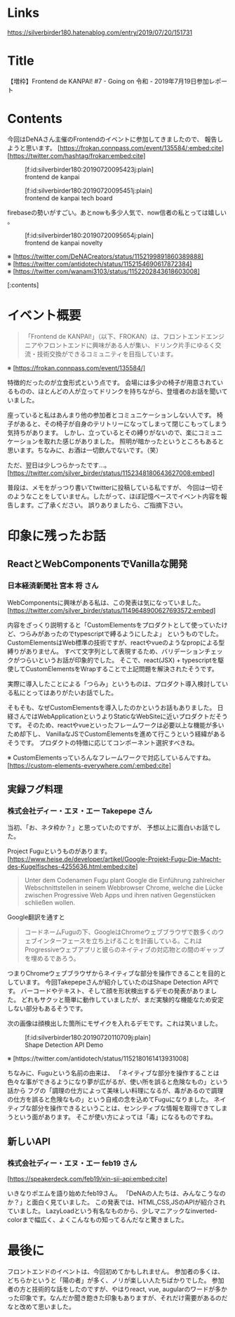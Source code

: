# Links
https://silverbirder180.hatenablog.com/entry/2019/07/20/151731

# Title
【増枠】Frontend de KANPAI! #7 - Going on 令和 - 2019年7月19日参加レポート

# Contents
今回はDeNAさん主催のFrontendのイベントに参加してきましたので、
報告しようと思います。
[https://frokan.connpass.com/event/135584/:embed:cite]
[https://twitter.com/hashtag/frokan:embed:cite]

<figure class="figure-image figure-image-fotolife" title="frontend de kanpai">[f:id:silverbirder180:20190720095423j:plain]<figcaption>frontend de kanpai
</figcaption></figure>
<figure class="figure-image figure-image-fotolife" title="frontend de kanpai tech board">[f:id:silverbirder180:20190720095451j:plain]<figcaption>frontend de kanpai tech board</figcaption></figure>
firebaseの勢いがすごい。あとnowも多少人気で、now信者の私とっては嬉しい 。
<figure class="figure-image figure-image-fotolife" title="frontend de kanpai novelty">[f:id:silverbirder180:20190720095654j:plain]<figcaption>frontend de kanpai novelty</figcaption></figure> 

※ [https://twitter.com/DeNACreators/status/1152199891860389888]  
※ [https://twitter.com/antidotech/status/1152154690617872384]  
※ [https://twitter.com/wanami3103/status/1152202843618603008]  

[:contents]

# イベント概要
> 「Frontend de KANPAI!」（以下、FROKAN）は、フロントエンドエンジニアやフロントエンドに興味がある人が集い、ドリンク片手にゆるく交流・技術交換ができるコミュニティを目指しています。

※ [https://frokan.connpass.com/event/135584/]

特徴的だったのが立食形式という点です。
会場には多少の椅子が用意されているものの、ほとんどの人が立ってドリンクを持ちながら、登壇者のお話を聞いていました。

座っていると私はあんまり他の参加者とコミュニケーションしない人です。
椅子があると、その椅子が自身のテリトリーになってしまって閉じこもってしまう気持ちがあります。
しかし、立っているとその縛りがないので、楽にコミュニケーションを取れた感じがありました。
照明が暗かったというところもあると思います。ちなみに、お酒は一切飲んでないです。（笑）

ただ、翌日は少しつらかったです...。
[https://twitter.com/silver_birder/status/1152348180643627008:embed]

普段は、メモをがっつり書いてtwitterに投稿している私ですが、
今回は一切そのようなことをしていません。したがって、ほぼ記憶ベースでイベント内容を報告します。ご了承ください。
誤りありましたら、ご指摘下さい。

# 印象に残ったお話
## ReactとWebComponentsでVanillaな開発
### 日本経済新聞社 宮本 将 さん
WebComponentsに興味がある私は、この発表は気になっていました。
[https://twitter.com/silver_birder/status/1149648900627693572:embed]

内容をざっくり説明すると「CustomElementsをプロダクトとして使っていたけど、つらみがあったのでtypescriptで縛るようにしたよ」
というものでした。CustomElementsはWeb標準の技術ですが、reactやvueのようなpropによる型縛りがありません。
すべて文字列として表現するため、バリデーションチェックがつらいというお話が印象的でした。
そこで、react(JSX) + typescriptを駆使してCustomElementsをWrapすることで上記問題を解決されたそうです。

実際に導入したことによる「つらみ」というものは、プロダクト導入検討している私にとってはありがたいお話でした。
  
そもそも、なぜCustomElementsを導入したのかというお話もありました。
日経さんではWebApplicationというよりStaticなWebSiteに近いプロダクトだそうです。
そのため、reactやvueといったフレームワークは必要以上な機能が多いため却下し、
VanillaなJSでCustomElementsを進めて行こうという経緯があるそうです。
プロダクトの特徴に応じてコンポーネント選択すべきね。

※ CustomElementsっていろんなフレームワークで対応しているんですね。
[https://custom-elements-everywhere.com/:embed:cite]

## 実録フグ料理
### 株式会社ディー・エヌ・エー Takepepe さん
当初、「お、ネタ枠か？」と思っていたのですが、
予想以上に面白いお話でした。

Project Fuguというものがあります。
[https://www.heise.de/developer/artikel/Google-Projekt-Fugu-Die-Macht-des-Kugelfisches-4255636.html:embed:cite]

> Unter dem Codenamen Fugu plant Google die Einführung zahlreicher Webschnittstellen in seinem Webbrowser Chrome, welche die Lücke zwischen Progressive Web Apps und ihren nativen Gegenstücken schließen wollen.

Google翻訳を通すと

> コードネームFuguの下、GoogleはChromeウェブブラウザで数多くのウェブインターフェースを立ち上げることを計画している。これはProgressiveウェブアプリと彼らのネイティブの対応物との間のギャップを埋めるであろう。

つまりChromeウェブブラウザからネイティブな部分を操作できることを目的としています。
今回Takepepeさんが紹介していたのはShape Detection APIです。
バーコードやテキスト、そして顔を形状検出するデモの発表がありました。
どれもサクッと簡単に動作していましたが、まだ実験的な機能なため安定しない部分もあるそうです。

次の画像は顔検出した箇所にモザイクを入れるデモです。これは笑いました。
<figure class="figure-image figure-image-fotolife" title="Shape Detection API Demo">[f:id:silverbirder180:20190720110709j:plain]<figcaption>Shape Detection API Demo</figcaption></figure>
※ [https://twitter.com/antidotech/status/1152180161413931008]

ちなみに、Fuguという名前の由来は、
「ネイティブな部分を操作することは色々な事ができるようになり夢が広がるが、使い所を誤ると危険なもの」という話から
フグの「調理の仕方によって美味しい料理になるが、毒があるので調理の仕方を誤ると危険なもの」という自戒の念を込めてFuguになりました。
ネイティブな部分を操作できるということは、センシティブな情報を取得できてしまうという面があります。
そこが使い方によっては「毒」になるものですね。

## 新しいAPI
### 株式会社ディー・エヌ・エー feb19 さん
[https://speakerdeck.com/feb19/xin-sii-api:embed:cite]

いきなりポエムを語り始めたfeb19さん。
「DeNAの人たちは、みんなこうなのか？」と面白く見ていました。
この発表では、HTML,CSS,JSのAPIが紹介されていました。
LazyLoadという有名なものから、少しマニアックなinverted-colorまで幅広く、よくこんなもの知ってるんだなと驚きました。

# 最後に
フロントエンドのイベントは、今回初めてかもしれません。 参加者の多くは、どちらかというと「陽の者」が多く、ノリが楽しい人たちばかりでした。 参加者の方と技術的な話をしたのですが、やはりreact, vue, augularのワードが多かった印象です。なんだか聞き飽きた印象もありますが、それだけ需要があるのだなと改めて思いました。